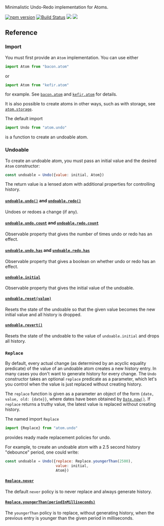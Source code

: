 Minimalistic Undo-Redo implementation for Atoms.

[![npm version](https://badge.fury.io/js/atom.undo.svg)](http://badge.fury.io/js/atom.undo) [![Build Status](https://travis-ci.org/calmm-js/atom.undo.svg?branch=master)](https://travis-ci.org/calmm-js/atom.undo) [![](https://david-dm.org/calmm-js/atom.undo.svg)](https://david-dm.org/calmm-js/atom.undo) [![](https://david-dm.org/calmm-js/atom.undo/dev-status.svg)](https://david-dm.org/calmm-js/atom.undo?type=dev)

## Reference

### Import

You must first provide an `Atom` implementation.  You can use either

```js
import Atom from "bacon.atom"
```

or

```js
import Atom from "kefir.atom"
```

for example.  See [`bacon.atom`](https://github.com/calmm-js/bacon.atom) and
[`kefir.atom`](https://github.com/calmm-js/kefir.atom) for details.

It is also possible to create atoms in other ways, such as with storage, see
[`atom.storage`](https://github.com/calmm-js/atom.storage).

The default import

```js
import Undo from "atom.undo"
```

is a function to create an undoable atom.

### Undoable

To create an undoable atom, you must pass an initial value and the desired
`Atom` constructor:

```js
const undoable = Undo({value: initial, Atom})
```

The return value is a lensed atom with additional properties for controlling
history.

#### <a name="undo"></a><a name="redo"></a>[`undoable.undo()`](#undo "Undo a :: () -> ()") and [`undoable.redo()`](#redo "Undo a :: () -> ()")

Undoes or redoes a change (if any).

#### <a name="count"></a>[`undoable.undo.count`](#count "Undo a :: Property Integer") and [`undoable.redo.count`](#count "Undo a :: Property Integer")

Observable property that gives the number of times undo or redo has an effect.

#### <a name="has"></a>[`undoable.undo.has`](#has "Undo a :: Property Boolean") and [`undoable.redo.has`](#has "Undo a :: Property Boolean")

Observable property that gives a boolean on whether undo or redo has an effect.

#### <a name="initial"></a>[`undoable.initial`](#initial "Undo a :: Property a")

Observable property that gives the initial value of the undoable.

#### <a name="reset"></a>[`undoable.reset(value)`](#reset "Undo a :: a -> ()")

Resets the state of the undoable so that the given value becomes the new initial
value and all history is dropped.

#### <a name="revert"></a>[`undoable.revert()`](#revert "Undo a :: a -> ()")

Resets the state of the undoable to the value of `undoable.initial` and drops all history.

### `Replace`

By default, every actual change (as determined by an acyclic equality predicate)
of the value of an undoable atom creates a new history entry.  In many cases you
don't want to generate history for every change.  The `Undo` constructor takes
an optional `replace` predicate as a parameter, which let's you control when the
value is just replaced without creating history.

The `replace` function is given as a parameter an object of the form `{date,
value, old: {date}}`, where dates have been obtained by
[`Date.now()`](https://developer.mozilla.org/en-US/docs/Web/JavaScript/Reference/Global_Objects/Date/now).
If `replace` returns a truthy value, the latest value is replaced without
creating history.

The named import `Replace`

```js
import {Replace} from "atom.undo"
```

provides ready made replacement policies for undo.

For example, to create an undoable atom with a 2.5 second history "debounce"
period, one could write:

```js
const undoable = Undo({replace: Replace.youngerThan(2500),
                       value: initial,
                       Atom})
```

#### <a name="never"></a>[`Replace.never`](#never)

The default `never` policy is to never replace and always generate history.

#### <a name="youngerThan"></a>[`Replace.youngerThan(periodInMilliseconds)`](#youngerThan)

The `youngerThan` policy is to replace, without generating history, when the
previous entry is younger than the given period in milliseconds.
